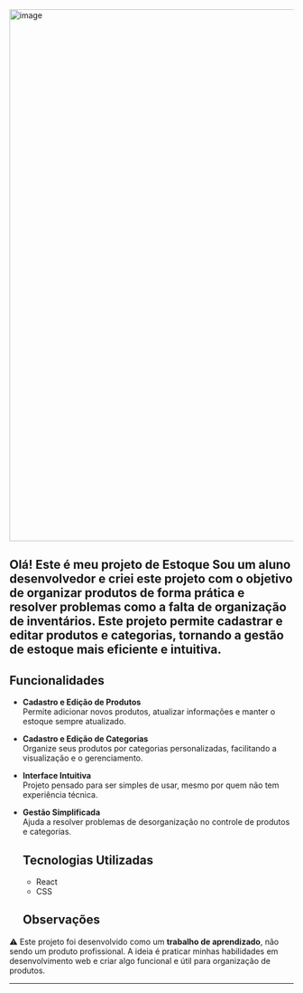 <img width="1436" height="941" alt="image" src="https://github.com/user-attachments/assets/c7834c50-20a1-48aa-8ee9-5648ab4e33ea" />

## Olá! Este é meu projeto de Estoque Sou um aluno desenvolvedor e criei este projeto com o objetivo de **organizar produtos** de forma prática e resolver problemas como a falta de organização de inventários. Este projeto permite cadastrar e editar produtos e categorias, tornando a gestão de estoque mais eficiente e intuitiva. 

## Funcionalidades

- **Cadastro e Edição de Produtos**  
  Permite adicionar novos produtos, atualizar informações e manter o estoque sempre atualizado.

- **Cadastro e Edição de Categorias**  
  Organize seus produtos por categorias personalizadas, facilitando a visualização e o gerenciamento.

- **Interface Intuitiva**  
  Projeto pensado para ser simples de usar, mesmo por quem não tem experiência técnica.

- **Gestão Simplificada**  
  Ajuda a resolver problemas de desorganização no controle de produtos e categorias.

  ## Tecnologias Utilizadas

  - React
  - CSS

  ## Observações

⚠️ Este projeto foi desenvolvido como um **trabalho de aprendizado**, não sendo um produto profissional. A ideia é praticar minhas habilidades em desenvolvimento web e criar algo funcional e útil para organização de produtos.

---

